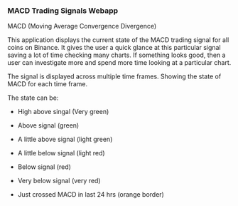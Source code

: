 ### MACD Trading Signals Webapp

MACD (Moving Average Convergence Divergence)

This application displays the current state of the MACD trading signal for all coins on Binance. It gives the user a quick glance at this particular signal saving a lot of time checking many charts. If something looks good, then a user can investigate more and spend more time looking at a particular chart. 

The signal is displayed across multiple time frames. Showing the state of MACD for each time frame. 

The state can be:
  * High above singal (Very green)
  * Above signal (green)
  * A little above signal (light green)
  * A little below signal (light red)
  * Below signal (red)
  * Very below signal (very red)
  
  * Just crossed MACD in last 24 hrs (orange border)
